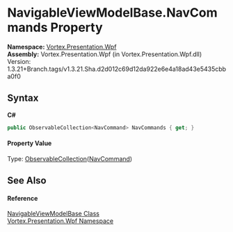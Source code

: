 # NavigableViewModelBase.NavCommands Property 
 

**Namespace:**&nbsp;<a href="N_Vortex_Presentation_Wpf.md">Vortex.Presentation.Wpf</a><br />**Assembly:**&nbsp;Vortex.Presentation.Wpf (in Vortex.Presentation.Wpf.dll) Version: 1.3.21+Branch.tags/v1.3.21.Sha.d2d012c69d12da922e6e4a18ad43e5435cbba0f0

## Syntax

**C#**<br />
``` C#
public ObservableCollection<NavCommand> NavCommands { get; }
```


#### Property Value
Type: <a href="https://docs.microsoft.com/dotnet/api/system.collections.objectmodel.observablecollection-1" target="_blank">ObservableCollection</a>(<a href="T_Vortex_Presentation_Wpf_NavCommand.md">NavCommand</a>)

## See Also


#### Reference
<a href="T_Vortex_Presentation_Wpf_NavigableViewModelBase.md">NavigableViewModelBase Class</a><br /><a href="N_Vortex_Presentation_Wpf.md">Vortex.Presentation.Wpf Namespace</a><br />